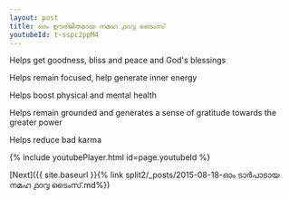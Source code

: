 ```yaml
---
layout: post
title: ഓം ഊര്ജിതമായ നമഹ ൧൦൮ ടൈംസ്
youtubeId: t-sspc2ppM4
---
```

 
 
Helps get goodness, bliss and peace and God's blessings
 
Helps remain focused, help generate inner energy 
 
Helps boost physical and mental health 
 
Helps remain grounded and generates a sense of gratitude towards the greater power 
 
Helps reduce bad karma
 
 
 
 


{% include youtubePlayer.html id=page.youtubeId %}
 
[Next]({{ site.baseurl }}{% link  split2/_posts/2015-08-18-ഓം ടാർപാടായ നമഹ ൧൦൮ ടൈംസ്.md%})
 
